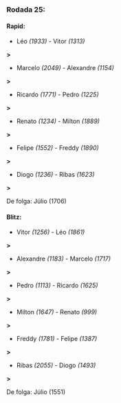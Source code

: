 ### Rodada 25:

#### Rapid:

* Léo *(1933)*     -     Vitor *(1313)*

 **>** 
* Marcelo *(2049)*     -     Alexandre *(1154)*

 **>** 
* Ricardo *(1771)*     -     Pedro *(1225)*

 **>** 
* Renato *(1234)*     -     Milton *(1889)*

 **>** 
* Felipe *(1552)*     -     Freddy *(1890)*

 **>** 
* Diogo *(1236)*     -     Ribas *(1623)*

 **>** 

De folga: Júlio (1706)

#### Blitz:

* Vitor *(1256)*     -     Léo *(1861)*

 **>** 
* Alexandre *(1183)*     -     Marcelo *(1717)*

 **>** 
* Pedro *(1113)*     -     Ricardo *(1625)*

 **>** 
* Milton *(1647)*     -     Renato *(999)*

 **>** 
* Freddy *(1781)*     -     Felipe *(1387)*

 **>** 
* Ribas *(2055)*     -     Diogo *(1493)*

 **>** 

De folga: Júlio (1551)

